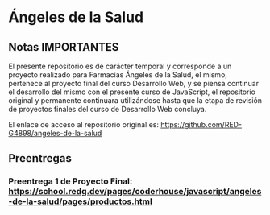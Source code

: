 # Ángeles de la Salud
## Notas IMPORTANTES

El presente repositorio es de carácter temporal y corresponde a un proyecto realizado para Farmacias Ángeles de la Salud, el mismo, pertenece al proyecto final del curso Desarrollo Web, y se piensa continuar el desarrollo del mismo con el presente curso de JavaScript, el repositorio original y permanente continuara utilizándose hasta que la etapa de revisión de proyectos finales del curso de Desarrollo Web concluya.

El enlace de acceso al repositorio original es: https://github.com/RED-G4898/angeles-de-la-salud

## Preentregas
### Preentrega 1 de Proyecto Final: https://school.redg.dev/pages/coderhouse/javascript/angeles-de-la-salud/pages/productos.html
